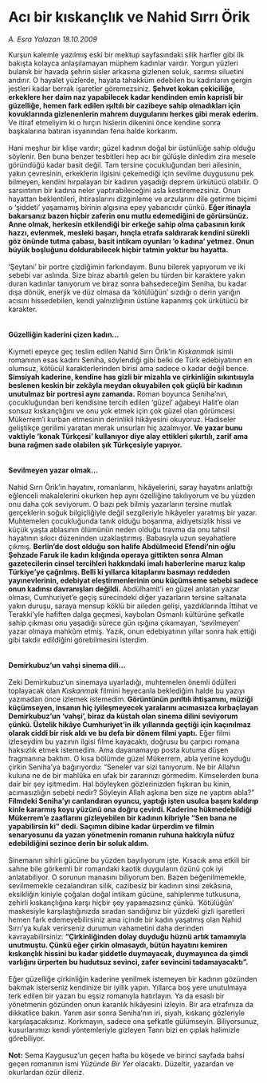 # Acı bir kıskançlık ve Nahid Sırrı Örik

*A. Esra Yalazan 18.10.2009*

<div class="taraf_structure_2col_1zq">
<div class="margen_n">



 <p>Kurşun kalemle yazılmış eski bir mektup sayfasındaki silik harfler gibi ilk bakışta kolayca anlaşılamayan müphem kadınlar vardır. Yorgun yüzleri bulanık bir havada şehrin sisler arkasına gizlenen soluk, sarımsı siluetini andırır. O hayalet yüzlerde, hayata tahakküm edebilen bu kadınların gergin jestleri kadar berrak işaretler göremezsiniz. <b>Şehvet kokan çekiciliğe, erkeklere her daim naz yapabilecek kadar kendinden emin kaprisli bir güzelliğe, hemen fark edilen ışıltılı bir cazibeye sahip olmadıkları için kovuklarında gizlenenlerin mahrem duygularını herkes gibi merak ederim. </b>Ve itiraf etmeliyim ki o hırçın hislerin dikenini önce kendine sonra başkalarına batıran isyanından fena halde korkarım. <br/><br/>Hani meşhur bir klişe vardır; güzel kadının doğal bir üstünlüğe sahip olduğu söylenir. Ben buna benzer tesbitleri hep acı bir gülüşle dinledim zira mesele göründüğü kadar basit değil. Tam tersine çocukluğundan beri ailesinin, yakın çevresinin, erkeklerin ilgisini çekemediği için sevilme duygusunu pek bilmeyen, kendini hırpalayan bir kadının yaşadığı deprem ürkütücü olabilir. O sarsıntının bir kadına neler yaptırabileceğini asla kestiremezsiniz. Onun hayattan beklentileri, ihtiraslarını dizginleme ve arzularını dile getirme biçimi o ‘şiddeti’ yaşamamış birinin algısına epey yabancıdır çünkü. <b>Eğer itinayla bakarsanız bazen hiçbir zaferin onu mutlu edemediğini de görürsünüz. Anne olmak, herkesin etkilendiği bir erkeğe sahip olma çabasının kırık hazzı, evlenmek, mesleki başarı, hınçla etrafa saldırarak kendini sürekli göz önünde tutma çabası, basit intikam oyunları ‘o kadına’ yetmez. Onun büyük boşluğunu doldurabilecek hiçbir tatmin yoktur bu hayatta. </b><br/><br/>‘Şeytani’ bir portre çizdiğimin farkındayım. Bunu bilerek yapıyorum ve iki sebebi var aslında. Size biraz abartılı gelen bu türden bir karaktere yakın duran kadınlar tanıyorum ve biraz sonra bahsedeceğim Seniha, bu kadar dışa dönük, enerjik ve düz olmasa da ‘kötülüğün’ sızdığı o derin yarığın acısını hissedebilen, kendi yalnızlığının üstüne kapanmış çok ürkütücü bir karakter. <b><br/><br/><br/>Güzelliğin kaderini çizen kadın...</b> <br/><br/>Kıymeti epeyce geç teslim edilen Nahid Sırrı Örik’in <i>Kıskanmak</i> isimli romanının esas kadını Seniha, söylendiği gibi belki de Türk edebiyatının en olumsuz, kötücül karakterlerinden birisi ama sadece o kadar değil bence. <b>Simsiyah kaderine, kendine has gizli bir mizahla ve çirkinliğin sıkıntısıyla beslenen keskin bir zekâyla meydan okuyabilen çok güçlü bir kadının unutulmaz bir portresi aynı zamanda.</b> Roman boyunca Seniha’nın, çocukluğundan beri kendisine tercih edilen ‘güzel’ ağabeyi Halit’e olan sonsuz kıskançlığını ve onu yok etmek için çok güzel olan görümcesi Mükerrem’i kurban etmesinin derinlikli hikâyesini okuyoruz. Hadiseler geliştikçe gerilimi yaratan merak unsurları hiç azalmıyor.<b> Ve yazar bunu vaktiyle ‘konak Türkçesi’ kullanıyor diye alay ettikleri şıkırtılı, zarif ama buna rağmen sade olabilen şık Türkçesiyle yapıyor.</b> <b><br/><br/><br/>Sevilmeyen yazar olmak...</b> <br/><br/>Nahid Sırrı Örik’in hayatını, romanlarını, hikâyelerini, saray hayatını anlattığı eğlenceli makalelerini okurken hep aynı özelliğine takılıyorum ve bu yüzden onu daha çok seviyorum. O bazı pek bilmiş yazarların tersine mutlak gerçeklerin soğuk bilgiçliğiyle değil sezgileriyle hikâyeler yaratmış bir yazar. Muhtemelen çocukluğunda tanık olduğu boşanma, aidiyetsizlik hissi ve küçük yaşta ablasının ölümünün neden olduğu travma da onu tahsil hayatının sıkıcı düzeninden uzaklaştırmış. Babasıyla uzun seyahatlere çıkmış. <b>Berlin’de dost olduğu son halife Abdülmecid Efendi’nin oğlu Şehzade Faruk ile kadın kılığında operaya gittikten sonra Alman gazetecilerin cinsel tercihleri hakkındaki imalı haberlerine maruz kalıp Türkiye’ye çağrılmış. Belli ki yıllarca kitaplarını basmayı reddeden yayınevlerinin, edebiyat eleştirmenlerinin onu küçümseme sebebi sadece onun kadınsı davranışları değildi.</b> Abdülhamit’i en güzel anlatan yazar olması, Cumhuriyet’e geçiş sürecindeki diğer yazarların tersine saltanata yakın duruşu, saraya mensup köklü bir aileden gelişi, yazdıklarında İttihat ve Terakki’yle hafiften dalga geçmesi, kaybolan Osmanlı kültürüne şefkatle sahip çıkması onu yaşadığı sürece gün ışığına çıkamayan, ‘sevilmeyen’ yazar olmaya mahkûm etmiş. Yazık, onun edebiyatının yıllar sonra hak ettiği gibi takdir edildiğini görebilmesini isterdim. <b><br/><br/><br/>Demirkubuz’un vahşi sinema dili...</b> <br/><br/>Zeki Demirkubuz’un sinemaya uyarladığı, muhtemelen önemli ödülleri toplayacak olan <i>Kıskanmak</i> filmini heyecanla beklediğim halde bu yazıyı yazmadan önce izlemek istemedim.<b> Görüntünün pırıltılı ihtişamını, müziği küçümseyen, insanın hiç iyileşmeyecek yaralarını acımasızca kırbaçlayan Demirkubuz’un ‘vahşi’, biraz da küstah olan sinema dilini seviyorum çünkü. Üstelik hikâye Cumhuriyet’in ilk yıllarında geçtiği için kaçınılmaz olarak ciddi bir risk aldı ve bu defa bir dönem filmi yaptı.</b> Eğer filmi izleseydim bu yazının ilgisi filme kayacaktı, doğrusu bu çarpıcı romana haksızlık etmek istemedim. Ama dayanamayıp posta kutuma düşen fragmanına baktım. O kısa bölümde güzel Mükerrem, abla yerine koyduğu çirkin Seniha’ya bağırıyordu: “Seneler var sizi tanıyorum. Ne bir Allahın kuluna ne de bir mahlûka en ufak bir zararınızı görmedim. Kimselerden buna dair bir şey işitmedim. Hal böyleyken gözlerinizden fışkıran bu kinin, acımasızlığın sebebi nedir? Söyleyin Allah aşkına ben size ne yaptım abla?” <b>Filmdeki Seniha’yı canlandıran oyuncu, yaptığı işten usulca başını kaldırıp kinle kararmış koyu yüzünü ona doğru çevirdi. Kaderine hükmedebildiği Mükerrem’e zaaflarını gizleyebilen bir kadının kibriyle “Sen bana ne yapabilirsin ki” dedi. Saçımın dibine kadar ürperdim ve filmin senaryosunu da yazan yönetmenin romanın ruhuna hakkıyla nüfuz edebildiğini sezince derin bir soluk aldım. </b><br/><br/>Sinemanın sihirli gücüne bu yüzden bayılıyorum işte. Kısacık ama etkili bir sahne bile görkemli bir romandaki kaotik duyguların özünü çok iyi anlatabiliyor. O sorunun manasını biliyorum ben. Bazen beğenilmemekle, sevilmemekle cezalandıran silik, cazibesiz bir kadının sinsi zekâsına, eksikliğin kiniyle çoğalan doğal intikam gücüne, sahiplenme tutkusuna, zehirli kıskançlığına karşı hiçbir şey yapamazsınız çünkü. ‘Kötülüğün’ maskesiyle karşılaştığınızda sıradan sandığınız bir yüzdeki gizli işaretleri hemen fark edemeyebilirsiniz ama içinde bir kadın yaşatmış olan Nahid Sırrı’ya kulak verirseniz durumun vahametini daha derinden kavrayabilirsiniz: <b>“Çirkinliğinden dolay duyduğu hüznü artık tamamıyla unutmuştu. Çünkü eğer çirkin olmasaydı, bütün hayatını kemiren kıskançlık hissini bu kadar şiddetle duymayacak, duymayınca da şimdi varlığını ürperten bu hudutsuz sevinci, zafer sevincini tadamayacaktı”. </b><br/><br/>Eğer güzelliğe çirkinliğin kaderine yenilmek istemeyen bir kadının gözünden bakmak isterseniz kendinize bir iyilik yapın. Yıllarca boş yere unutulmaya terk edilen bir yazarı bu eşsiz romanıyla hatırlayın. Ya da esaslı bir yönetmenin gözünden onun karanlık hikâyesini izleyin. Bir ara etrafınıza da dikkatlice bakın. Yarım asır sonra Seniha’nın iri, siyah, kıskanç gözleriyle karşılaşacaksınız. Korkmayın, sadece ona şefkatle gülümseyin. Biliyorsunuz, kusurlarımızı kendi yöntemleriyle gizleyen Tanrı bizi en çıplak halimizle görebiliyor. <b><br/><br/>Not:</b> Sema Kaygusuz’un geçen hafta bu köşede ve birinci sayfada bahsi geçen romanının ismi <i>Yüzünde Bir Yer</i> olacaktı. Düzeltir, yazardan ve okurlardan özür dileriz.</p>
<br/>
<br/>
<br/>



<br/>


<div id="taraf_not">
</div>

</div>


</div>
